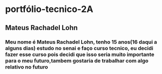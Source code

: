 # portfólio-tecnico-2A
## Mateus Rachadel Lohn
###  Meu nome é Mateus Rachadel Lohn, tenho 15 anos(16 daqui a alguns dias) estudo no senai e faço curso tecnico, eu decidi fazer esse curso pois decidi que isso seria muito importante para o meu futuro,tambem gostaria de trabalhar com algo relativo no futuro
